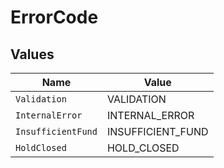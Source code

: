 # ErrorCode


## Values

| Name               | Value              |
| ------------------ | ------------------ |
| `Validation`       | VALIDATION         |
| `InternalError`    | INTERNAL_ERROR     |
| `InsufficientFund` | INSUFFICIENT_FUND  |
| `HoldClosed`       | HOLD_CLOSED        |